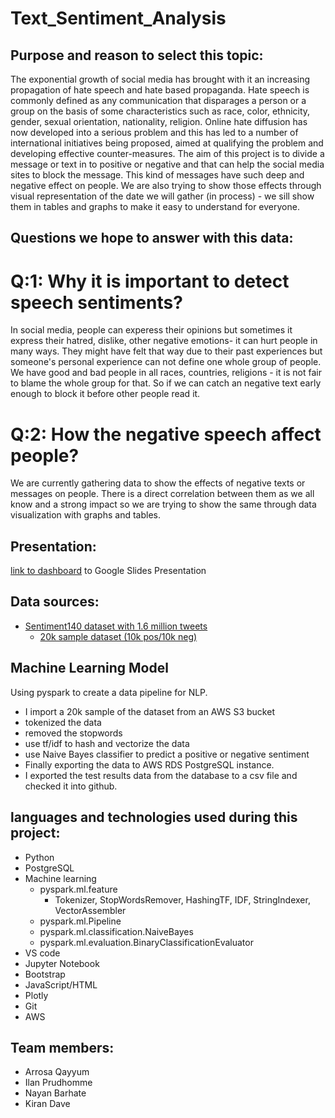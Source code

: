 # Text_Sentiment_Analysis

## Purpose and reason to select this topic:
The exponential growth of social media has brought with it an increasing propagation of hate speech and hate based propaganda. Hate speech is commonly defined as any communication that disparages a person or a group on the basis of some characteristics such as race, color, ethnicity, gender, sexual orientation, nationality, religion. Online hate diffusion has now developed into a serious problem and this has led to a number of international initiatives being proposed, aimed at qualifying the problem and developing effective counter-measures. 
  The aim of this project is to divide a message or text in to positive or negative and that can help the social media sites to block the message. This kind of messages have such deep and negative effect on people. We are also trying to show those effects through visual representation of the date we will gather (in process) - we sill show them in tables and graphs to make it easy to understand for everyone.

## Questions we hope to answer with this data:

# Q:1: Why it is important to detect speech sentiments?
In social media, people can experess their opinions but sometimes it express their hatred, dislike, other negative emotions- it can hurt people in many ways. They might have felt that way due to their past experiences but someone's personal experience can not define one whole group of people. We have good and bad people in all races, countries, religions - it is not fair to blame the whole group for that. So if we can catch an negative text early enough to block it before other people read it.

# Q:2: How the negative speech affect people?
We are currently gathering data to show the effects of negative texts or messages on people. There is a direct correlation between them as we all know and a strong impact so we are trying to show the same through data visualization with graphs and tables.

## Presentation: 
[link to dashboard](https://docs.google.com/presentation/d/1JQpK-gHvPBrHtgzteNTrwzFp4QcuEgPoajs-kB3tmf4/edit#slide=id.g12f933adebf_0_124) to Google Slides Presentation

## Data sources: 
- [Sentiment140 dataset with 1.6 million tweets](http://help.sentiment140.com/for-students)
  - [20k sample dataset (10k pos/10k neg)](./Resources/sentiment_analysis_10k.csv)

## Machine Learning Model
Using pyspark to create a data pipeline for NLP.  
- I import a 20k sample of the dataset from an AWS S3 bucket
- tokenized the data
- removed the stopwords
- use tf/idf to hash and vectorize the data
- use Naive Bayes classifier to predict a positive or negative sentiment
- Finally exporting the data to AWS RDS PostgreSQL instance.
- I exported the test results data from the database to a csv file and checked it into github. 

## languages and technologies used during this project:
* Python
* PostgreSQL 
* Machine learning
  * pyspark.ml.feature
    * Tokenizer, StopWordsRemover, HashingTF, IDF, StringIndexer, VectorAssembler
  * pyspark.ml.Pipeline
  * pyspark.ml.classification.NaiveBayes
  * pyspark.ml.evaluation.BinaryClassificationEvaluator
* VS code
* Jupyter Notebook
* Bootstrap
* JavaScript/HTML
* Plotly
* Git
* AWS



## Team members: 
  * Arrosa Qayyum
  * Ilan Prudhomme
  * Nayan Barhate
  * Kiran Dave
